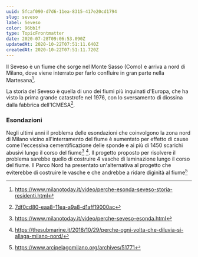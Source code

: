 ```yaml
---
uuid: 5fcaf090-d7d6-11ea-8315-417e20cd1794
slug: seveso
label: Seveso
color: 96bb1f
type: TopicFrontmatter
date: 2020-07-28T09:06:53.090Z
updatedAt: 2020-10-22T07:51:11.640Z
createdAt: 2020-10-22T07:51:11.720Z
---
```


Il Seveso è un fiume che sorge nel Monte Sasso (Como) e arriva a nord di Milano, dove viene interrato per farlo confluire in gran parte nella Martesana[^storia-seveso].

La storia del Seveso è quella di uno dei fiumi più inquinati d'Europa, che ha visto la prima grande catastrofe nel 1976, con lo sversamento di diossina dalla fabbrica dell'ICMESA[^7df0cd80-eaa8-11ea-a9a8-d1aff19000ac].

[^storia-seveso]: https://www.milanotoday.it/video/perche-esonda-seveso-storia-residenti.html
[^7df0cd80-eaa8-11ea-a9a8-d1aff19000ac]: [7df0cd80-eaa8-11ea-a9a8-d1aff19000ac](/events/uncategorized/7df0cd80-eaa8-11ea-a9a8-d1aff19000ac)

### Esondazioni

Negli ultimi anni il problema delle esondazioni che coinvolgono la zona nord di Milano vicino all'interramento del fiume è aumentato per effetto di cause come l'eccessiva cementificazione delle sponde e ai più di 1450 scarichi abusivi lungo il corso del fiume[^perche-seveso-esonda] [^perche-seveso-esonda-2].
Il progetto proposto per risolvere il problema sarebbe quello di costruire 4 vasche di laminazione lungo il corso del fiume.
Il Parco Nord ha presentato un'alternativa al progetto che eviterebbe di costruire le vasche e che andrebbe a ridare diginità al fiume[^piano-parco-nord]

[^perche-seveso-esonda]: https://www.milanotoday.it/video/perche-seveso-esonda.html
[^perche-seveso-esonda-2]: https://thesubmarine.it/2018/10/29/perche-ogni-volta-che-diluvia-si-allaga-milano-nord/
[^piano-parco-nord]: https://www.arcipelagomilano.org/archives/51771
